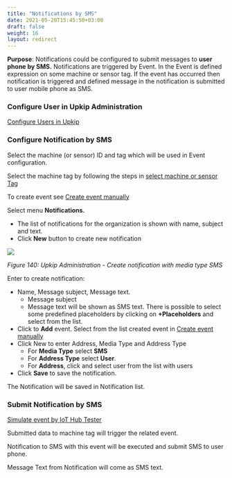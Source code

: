 ```yaml
---
title: "Notifications by SMS"
date: 2021-05-20T15:45:50+03:00
draft: false
weight: 16
layout: redirect
---
```


**Purpose**: Notifications could be configured to submit messages to **user phone by SMS.** Notifications are triggered by Event. In the Event is defined expression on some machine or sensor tag. If the event has occurred then notification is triggered and defined message in the notification is submitted to user mobile phone as SMS. 

### Configure User in Upkip Administration
[Configure Users in Upkip](/admin/users/#usersgroups)

### Configure Notification by SMS
Select the machine (or sensor) ID and tag which will be used in Event configuration.

Select the machine tag by following the steps in [select machine or sensor Tag](/docs/data/notifteams/#configure-event-and-notification-to-teams)

To create event see [Create event manually](/admin/data/#create-events-manually)

Select menu **Notifications.** 

- The list of notifications for the organization is shown with name, subject and text.
-  Click **New** button to create new notification

![](/images/Aspose.Words.c55b6b06-cf77-4ce6-bf35-b1bd3972243e.142.png)

*Figure 140: Upkip Administration - Create notification with media type SMS*

Enter to create notification:

-  Name, Message subject, Message text. 
   -  Message subject
   -  Message text will be shown  as SMS text. There is possible to select some predefined placeholders by clicking on **+Placeholders** and select from the list.
-  Click to **Add** event. Select from the list created event in [Create event manually](/admin/data/#create-events-manually)
-  Click New to enter Address, Media Type and Address Type
   - For **Media Type** select **SMS**
   - For **Address Type** select **User**. 
   - For **Address**, click and select user from the list with users
-  Click **Save** to save the notification.

The Notification  will be saved in Notification list.

### Submit Notification by SMS
[Simulate event by IoT Hub Tester](/admin/data/#simulate-event-by-iot-hub-tester)

Submitted data to machine tag will trigger the related event. 

Notification to SMS with this event will be executed and submit SMS to user phone. 

Message Text from Notification will come as SMS text.

